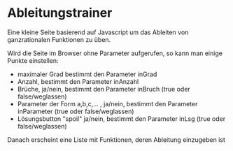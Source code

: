 # Ableitungstrainer
Eine kleine Seite basierend auf Javascript um das Ableiten von ganzrationalen Funktionen zu üben.

Wird die Seite im Browser ohne Parameter aufgerufen, so kann man einige Punkte einstellen:


* maximaler Grad bestimmt den  Parameter inGrad
* Anzahl, bestimmt den Parameter inAnzahl
* Brüche, ja/nein, bestimmt den Parameter inBruch (true oder false/weglassen)
* Parameter der Form a,b,c,... , ja/nein, bestimmt den Parameter inParameter (true oder false/weglassen)
* Lösungsbutton "spoil" ja/nein, bestimmt den Parameter inLsg (true oder false/weglassen)

Danach erscheint eine Liste mit Funktionen, deren Ableitung einzugeben ist
